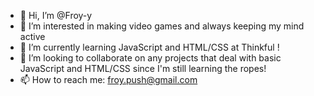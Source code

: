 - 👋 Hi, I’m @Froy-y
- 👀 I’m interested in making video games and always keeping my mind active
- 🌱 I’m currently learning JavaScript and HTML/CSS at Thinkful !
- 💞️ I’m looking to collaborate on any projects that deal with basic JavaScript and HTML/CSS since I'm still learning the ropes!
- 📫 How to reach me: froy.push@gmail.com

<!---
Froy-y/Froy-y is a ✨ special ✨ repository because its `README.md` (this file) appears on your GitHub profile.
You can click the Preview link to take a look at your changes.
--->
